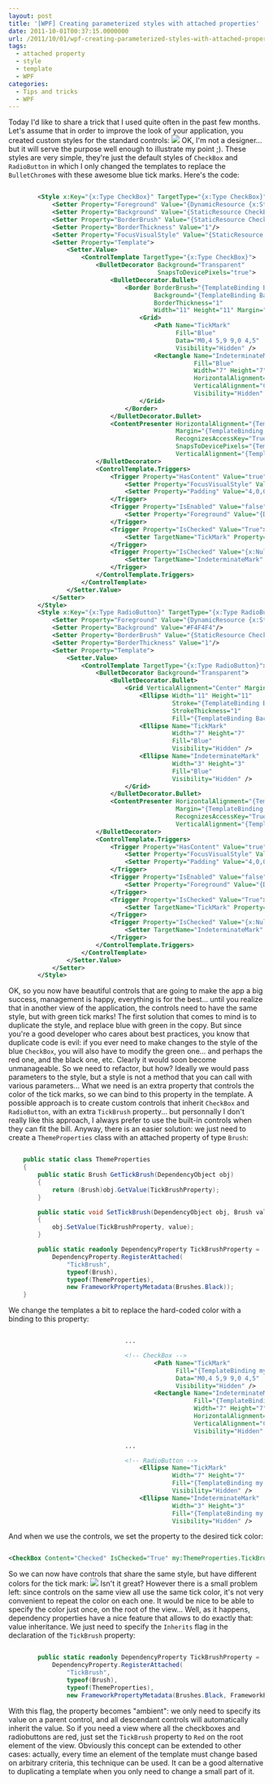 ```yaml
---
layout: post
title: '[WPF] Creating parameterized styles with attached properties'
date: 2011-10-01T00:37:15.0000000
url: /2011/10/01/wpf-creating-parameterized-styles-with-attached-properties/
tags:
  - attached property
  - style
  - template
  - WPF
categories:
  - Tips and tricks
  - WPF
---
```


Today I'd like to share a trick that I used quite often in the past few months. Let's assume that in order to improve the look of your application, you created custom styles for the standard controls:  ![](parameterized_styles11.png)  OK, I'm not a designer... but it will serve the purpose well enough to illustrate my point ;). These styles are very simple, they're just the default styles of `CheckBox` and `RadioButton` in which I only changed the templates to replace the `BulletChrome`s with these awesome blue tick marks. Here's the code:  
```xml

        <Style x:Key="{x:Type CheckBox}" TargetType="{x:Type CheckBox}">
            <Setter Property="Foreground" Value="{DynamicResource {x:Static SystemColors.ControlTextBrushKey}}"/>
            <Setter Property="Background" Value="{StaticResource CheckBoxFillNormal}"/>
            <Setter Property="BorderBrush" Value="{StaticResource CheckBoxStroke}"/>
            <Setter Property="BorderThickness" Value="1"/>
            <Setter Property="FocusVisualStyle" Value="{StaticResource EmptyCheckBoxFocusVisual}"/>
            <Setter Property="Template">
                <Setter.Value>
                    <ControlTemplate TargetType="{x:Type CheckBox}">
                        <BulletDecorator Background="Transparent"
                                         SnapsToDevicePixels="true">
                            <BulletDecorator.Bullet>
                                <Border BorderBrush="{TemplateBinding BorderBrush}"
                                        Background="{TemplateBinding Background}"
                                        BorderThickness="1"
                                        Width="11" Height="11" Margin="0,1,0,0">
                                    <Grid>
                                        <Path Name="TickMark"
                                              Fill="Blue"
                                              Data="M0,4 5,9 9,0 4,5"
                                              Visibility="Hidden" />
                                        <Rectangle Name="IndeterminateMark"
                                                   Fill="Blue"
                                                   Width="7" Height="7"
                                                   HorizontalAlignment="Center"
                                                   VerticalAlignment="Center"
                                                   Visibility="Hidden" />
                                    </Grid>
                                </Border>
                            </BulletDecorator.Bullet>
                            <ContentPresenter HorizontalAlignment="{TemplateBinding HorizontalContentAlignment}"
                                              Margin="{TemplateBinding Padding}"
                                              RecognizesAccessKey="True"
                                              SnapsToDevicePixels="{TemplateBinding SnapsToDevicePixels}"
                                              VerticalAlignment="{TemplateBinding VerticalContentAlignment}"/>
                        </BulletDecorator>
                        <ControlTemplate.Triggers>
                            <Trigger Property="HasContent" Value="true">
                                <Setter Property="FocusVisualStyle" Value="{StaticResource CheckRadioFocusVisual}"/>
                                <Setter Property="Padding" Value="4,0,0,0"/>
                            </Trigger>
                            <Trigger Property="IsEnabled" Value="false">
                                <Setter Property="Foreground" Value="{DynamicResource {x:Static SystemColors.GrayTextBrushKey}}"/>
                            </Trigger>
                            <Trigger Property="IsChecked" Value="True">
                                <Setter TargetName="TickMark" Property="Visibility" Value="Visible" />
                            </Trigger>
                            <Trigger Property="IsChecked" Value="{x:Null}">
                                <Setter TargetName="IndeterminateMark" Property="Visibility" Value="Visible" />
                            </Trigger>
                        </ControlTemplate.Triggers>
                    </ControlTemplate>
                </Setter.Value>
            </Setter>
        </Style>
        <Style x:Key="{x:Type RadioButton}" TargetType="{x:Type RadioButton}">
            <Setter Property="Foreground" Value="{DynamicResource {x:Static SystemColors.ControlTextBrushKey}}"/>
            <Setter Property="Background" Value="#F4F4F4"/>
            <Setter Property="BorderBrush" Value="{StaticResource CheckBoxStroke}"/>
            <Setter Property="BorderThickness" Value="1"/>
            <Setter Property="Template">
                <Setter.Value>
                    <ControlTemplate TargetType="{x:Type RadioButton}">
                        <BulletDecorator Background="Transparent">
                            <BulletDecorator.Bullet>
                                <Grid VerticalAlignment="Center" Margin="0,1,0,0">
                                    <Ellipse Width="11" Height="11"
                                             Stroke="{TemplateBinding BorderBrush}"
                                             StrokeThickness="1"
                                             Fill="{TemplateBinding Background}" />
                                    <Ellipse Name="TickMark"
                                             Width="7" Height="7"
                                             Fill="Blue"
                                             Visibility="Hidden" />
                                    <Ellipse Name="IndeterminateMark"
                                             Width="3" Height="3"
                                             Fill="Blue"
                                             Visibility="Hidden" />
                                </Grid>
                            </BulletDecorator.Bullet>
                            <ContentPresenter HorizontalAlignment="{TemplateBinding HorizontalContentAlignment}"
                                              Margin="{TemplateBinding Padding}"
                                              RecognizesAccessKey="True"
                                              VerticalAlignment="{TemplateBinding VerticalContentAlignment}"/>
                        </BulletDecorator>
                        <ControlTemplate.Triggers>
                            <Trigger Property="HasContent" Value="true">
                                <Setter Property="FocusVisualStyle" Value="{StaticResource CheckRadioFocusVisual}"/>
                                <Setter Property="Padding" Value="4,0,0,0"/>
                            </Trigger>
                            <Trigger Property="IsEnabled" Value="false">
                                <Setter Property="Foreground" Value="{DynamicResource {x:Static SystemColors.GrayTextBrushKey}}"/>
                            </Trigger>
                            <Trigger Property="IsChecked" Value="True">
                                <Setter TargetName="TickMark" Property="Visibility" Value="Visible" />
                            </Trigger>
                            <Trigger Property="IsChecked" Value="{x:Null}">
                                <Setter TargetName="IndeterminateMark" Property="Visibility" Value="Visible" />
                            </Trigger>
                        </ControlTemplate.Triggers>
                    </ControlTemplate>
                </Setter.Value>
            </Setter>
        </Style>
```
  OK, so you now have beautiful controls that are going to make the app a big success, management is happy, everything is for the best... until you realize that in another view of the application, the controls need to have the same style, but with green tick marks!  The first solution that comes to mind is to duplicate the style, and replace blue with green in the copy. But since you're a good developer who cares about best practices, you know that duplicate code is evil: if you ever need to make changes to the style of the blue `CheckBox`, you will also have to modify the green one... and perhaps the red one, and the black one, etc. Clearly it would soon become unmanageable. So we need to refactor, but how? Ideally we would pass parameters to the style, but a style is not a method that you can call with various parameters...  What we need is an extra property that controls the color of the tick marks, so we can bind to this property in the template. A possible approach is to create custom controls that inherit `CheckBox` and `RadioButton`, with an extra `TickBrush` property... but personnally I don't really like this approach, I always prefer to use the built-in controls when they can fit the bill.  Anyway, there is an easier solution: we just need to create a `ThemeProperties` class with an attached property of type `Brush`:  
```csharp

    public static class ThemeProperties
    {
        public static Brush GetTickBrush(DependencyObject obj)
        {
            return (Brush)obj.GetValue(TickBrushProperty);
        }

        public static void SetTickBrush(DependencyObject obj, Brush value)
        {
            obj.SetValue(TickBrushProperty, value);
        }

        public static readonly DependencyProperty TickBrushProperty =
            DependencyProperty.RegisterAttached(
                "TickBrush",
                typeof(Brush),
                typeof(ThemeProperties),
                new FrameworkPropertyMetadata(Brushes.Black));
    }
```
  We change the templates a bit to replace the hard-coded color with a binding to this property:  
```xml

                                ...

                                <!-- CheckBox -->
                                        <Path Name="TickMark"
                                              Fill="{TemplateBinding my:ThemeProperties.TickBrush}"
                                              Data="M0,4 5,9 9,0 4,5"
                                              Visibility="Hidden" />
                                        <Rectangle Name="IndeterminateMark"
                                                   Fill="{TemplateBinding my:ThemeProperties.TickBrush}"
                                                   Width="7" Height="7"
                                                   HorizontalAlignment="Center"
                                                   VerticalAlignment="Center"
                                                   Visibility="Hidden" />

                                ...

                                <!-- RadioButton -->
                                    <Ellipse Name="TickMark"
                                             Width="7" Height="7"
                                             Fill="{TemplateBinding my:ThemeProperties.TickBrush}"
                                             Visibility="Hidden" />
                                    <Ellipse Name="IndeterminateMark"
                                             Width="3" Height="3"
                                             Fill="{TemplateBinding my:ThemeProperties.TickBrush}"
                                             Visibility="Hidden" />
```
  And when we use the controls, we set the property to the desired tick color:  
```xml

<CheckBox Content="Checked" IsChecked="True" my:ThemeProperties.TickBrush="Blue" />
```
  So we can now have controls that share the same style, but have different colors for the tick mark:  ![](parameterized_styles42.png)  Isn't it great? However there is a small problem left: since controls on the same view all use the same tick color, it's not very convenient to repeat the color on each one. It would be nice to be able to specify the color just once, on the root of the view... Well, as it happens, dependency properties have a nice feature that allows to do exactly that: value inheritance. We just need to specify the `Inherits` flag in the declaration of the `TickBrush` property:  
```csharp

        public static readonly DependencyProperty TickBrushProperty =
            DependencyProperty.RegisterAttached(
                "TickBrush",
                typeof(Brush),
                typeof(ThemeProperties),
                new FrameworkPropertyMetadata(Brushes.Black, FrameworkPropertyMetadataOptions.Inherits));
```
  With this flag, the property becomes "ambient": we only need to specify its value on a parent control, and all descendant controls will automatically inherit the value. So if you need a view where all the checkboxes and radiobuttons are red, just set the `TickBrush` property to `Red` on the root element of the view.  Obviously this concept can be extended to other cases: actually, every time an element of the template must change based on arbitrary criteria, this technique can be used. It can be a good alternative to duplicating a template when you only need to change a small part of it.  
